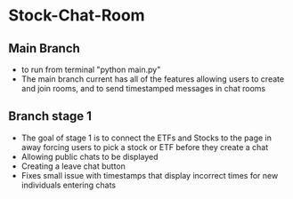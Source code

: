 # Stock-Chat-Room
## Main Branch
- to run from terminal "python main.py"
- The main branch current has all of the features allowing users to create and join rooms, and to send timestamped messages in chat rooms
## Branch stage 1
- The goal of stage 1 is to connect the ETFs and Stocks to the page in away forcing users to pick a stock or ETF before they create a chat
- Allowing public chats to be displayed
- Creating a leave chat button 
- Fixes small issue with timestamps that display incorrect times for new individuals entering chats